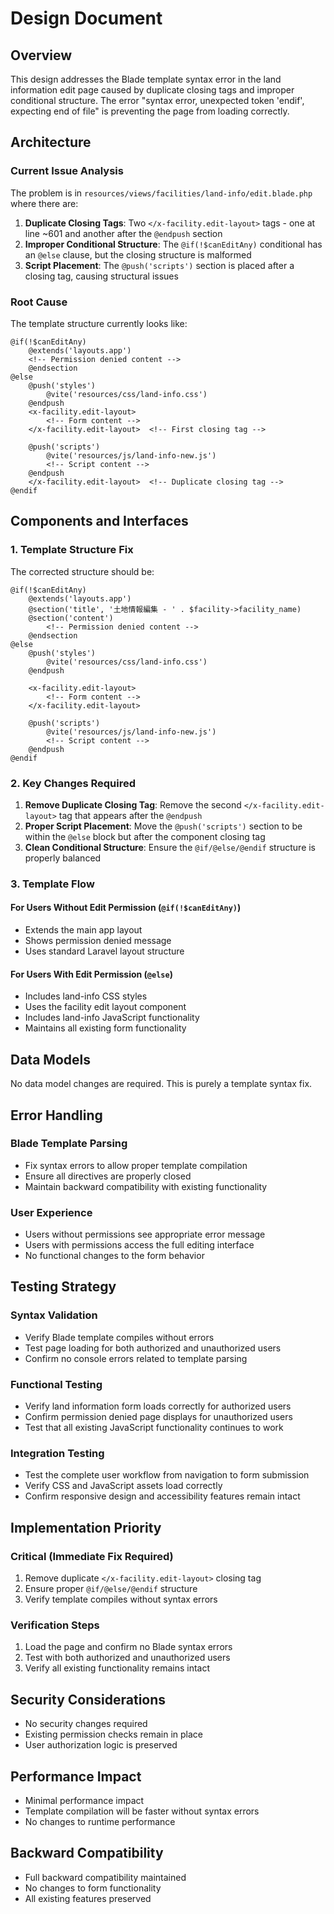 # Design Document

## Overview

This design addresses the Blade template syntax error in the land information edit page caused by duplicate closing tags and improper conditional structure. The error "syntax error, unexpected token 'endif', expecting end of file" is preventing the page from loading correctly.

## Architecture

### Current Issue Analysis

The problem is in `resources/views/facilities/land-info/edit.blade.php` where there are:

1. **Duplicate Closing Tags**: Two `</x-facility.edit-layout>` tags - one at line ~601 and another after the `@endpush` section
2. **Improper Conditional Structure**: The `@if(!$canEditAny)` conditional has an `@else` clause, but the closing structure is malformed
3. **Script Placement**: The `@push('scripts')` section is placed after a closing tag, causing structural issues

### Root Cause

The template structure currently looks like:
```blade
@if(!$canEditAny)
    @extends('layouts.app')
    <!-- Permission denied content -->
    @endsection
@else
    @push('styles')
        @vite('resources/css/land-info.css')
    @endpush
    <x-facility.edit-layout>
        <!-- Form content -->
    </x-facility.edit-layout>  <!-- First closing tag -->
    
    @push('scripts')
        @vite('resources/js/land-info-new.js')
        <!-- Script content -->
    @endpush
    </x-facility.edit-layout>  <!-- Duplicate closing tag -->
@endif
```

## Components and Interfaces

### 1. Template Structure Fix

The corrected structure should be:

```blade
@if(!$canEditAny)
    @extends('layouts.app')
    @section('title', '土地情報編集 - ' . $facility->facility_name)
    @section('content')
        <!-- Permission denied content -->
    @endsection
@else
    @push('styles')
        @vite('resources/css/land-info.css')
    @endpush
    
    <x-facility.edit-layout>
        <!-- Form content -->
    </x-facility.edit-layout>
    
    @push('scripts')
        @vite('resources/js/land-info-new.js')
        <!-- Script content -->
    @endpush
@endif
```

### 2. Key Changes Required

1. **Remove Duplicate Closing Tag**: Remove the second `</x-facility.edit-layout>` tag that appears after the `@endpush`
2. **Proper Script Placement**: Move the `@push('scripts')` section to be within the `@else` block but after the component closing tag
3. **Clean Conditional Structure**: Ensure the `@if/@else/@endif` structure is properly balanced

### 3. Template Flow

#### For Users Without Edit Permission (`@if(!$canEditAny)`)
- Extends the main app layout
- Shows permission denied message
- Uses standard Laravel layout structure

#### For Users With Edit Permission (`@else`)
- Includes land-info CSS styles
- Uses the facility edit layout component
- Includes land-info JavaScript functionality
- Maintains all existing form functionality

## Data Models

No data model changes are required. This is purely a template syntax fix.

## Error Handling

### Blade Template Parsing
- Fix syntax errors to allow proper template compilation
- Ensure all directives are properly closed
- Maintain backward compatibility with existing functionality

### User Experience
- Users without permissions see appropriate error message
- Users with permissions access the full editing interface
- No functional changes to the form behavior

## Testing Strategy

### Syntax Validation
- Verify Blade template compiles without errors
- Test page loading for both authorized and unauthorized users
- Confirm no console errors related to template parsing

### Functional Testing
- Verify land information form loads correctly for authorized users
- Confirm permission denied page displays for unauthorized users
- Test that all existing JavaScript functionality continues to work

### Integration Testing
- Test the complete user workflow from navigation to form submission
- Verify CSS and JavaScript assets load correctly
- Confirm responsive design and accessibility features remain intact

## Implementation Priority

### Critical (Immediate Fix Required)
1. Remove duplicate `</x-facility.edit-layout>` closing tag
2. Ensure proper `@if/@else/@endif` structure
3. Verify template compiles without syntax errors

### Verification Steps
1. Load the page and confirm no Blade syntax errors
2. Test with both authorized and unauthorized users
3. Verify all existing functionality remains intact

## Security Considerations

- No security changes required
- Existing permission checks remain in place
- User authorization logic is preserved

## Performance Impact

- Minimal performance impact
- Template compilation will be faster without syntax errors
- No changes to runtime performance

## Backward Compatibility

- Full backward compatibility maintained
- No changes to form functionality
- All existing features preserved